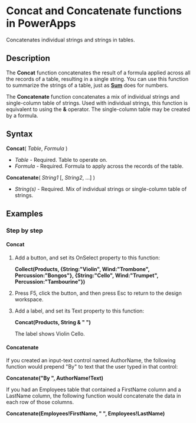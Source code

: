 <properties
	pageTitle="PowerApps: Concat and Concatenate functions"
	description="Reference information for the Concat and Concatenate functions in PowerApps, including syntax and examples"
	services=""
	suite="powerapps"
	documentationCenter="na"
	authors="gregli-msft"
	manager="dwrede"
	editor=""
	tags=""/>

<tags
   ms.service="powerapps"
   ms.devlang="na"
   ms.topic="article"
   ms.tgt_pltfrm="na"
   ms.workload="na"
   ms.date="11/07/2015"
   ms.author="gregli"/>

# Concat and Concatenate functions in PowerApps #

Concatenates individual strings and strings in tables.

## Description ##

The **Concat** function concatenates the result of a formula applied across all the records of a table, resulting in a single string.  You can use this function to summarize the strings of a table, just as **[Sum](function-aggregates.md)** does for numbers.

The **Concatenate** function concatenates a mix of individual strings and single-column table of strings.  Used with individual strings, this function is equivalent to using the **&** operator.  The single-column table may be created by a formula.

## Syntax ##

**Concat**( *Table*, *Formula* )

- *Table* - Required.  Table to operate on.
- *Formula* - Required.  Formula to apply across the records of the table.

**Concatenate**( *String1* [, *String2*, ...] )

- *String(s)* - Required.  Mix of individual strings or single-column table of strings.

## Examples ##

### Step by step ###

#### Concat ####

1. Add a button, and set its OnSelect property to this function:

	**Collect(Products, {String:"Violin", Wind:"Trombone", Percussion:"Bongos"}, {String:"Cello", Wind:"Trumpet", Percussion:"Tambourine"})**

2. Press F5, click the button, and then press Esc to return to the design workspace.

3. Add a label, and set its Text property to this function:

	**Concat(Products, String & " ")**

	The label shows Violin Cello.

#### Concatenate ####

If you created an input-text control named AuthorName, the following function would prepend "By" to text that the user typed in that control:

**Concatenate("By ", AuthorName!Text)**

If you had an Employees table that contained a FirstName column and a LastName column, the following function would concatenate the data in each row of those columns.

**Concatenate(Employees!FirstName, " ", Employees!LastName)**


